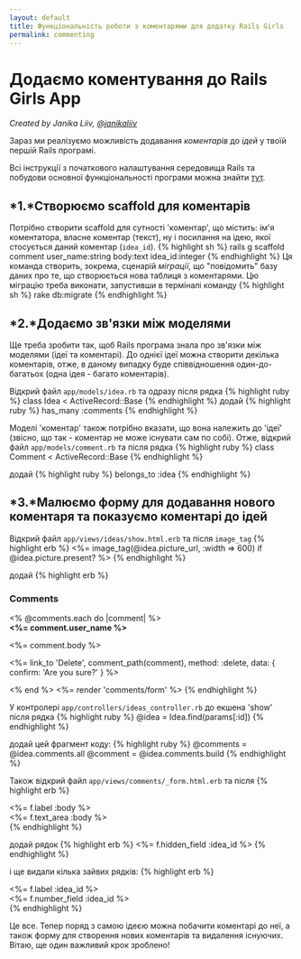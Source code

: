 ```yaml
---
layout: default
title: Функціональність роботи з коментарями для додатку Rails Girls
permalink: commenting
---
```

# Додаємо коментування до Rails Girls App
*Created by Janika Liiv, [@janikaliiv](https://twitter.com/janikaliiv)*

Зараз ми реалізуємо можливість додавання *коментарів* до *ідей* у твоїй першій Rails програмі.

Всі інструкції з початкового налаштування середовища Rails та побудови основної функціональності програми можна знайти [тут](/app).

## *1.*Створюємо scaffold для коментарів

Потрібно створити scaffold для сутності 'коментар', що містить: ім'я коментатора, власне коментар (текст), ну і посилання на ідею, якої стосується даний коментар (`idea_id`).
{% highlight sh %}
rails g scaffold comment user_name:string body:text idea_id:integer
{% endhighlight %}
Ця команда створить, зокрема, сценарій *міграції*, що "повідомить" базу даних про те, що створюється нова таблиця з коментарями. Цю міграцію треба виконати, запустивши в терміналі команду
{% highlight sh %}
rake db:migrate
{% endhighlight %}

## *2.*Додаємо зв'язки між моделями

Ще треба зробити так, щоб Rails програма знала про зв'язки між моделями (ідеї та коментарі).
До однієї ідеї можна створити декілька коментарів, отже, в даному випадку буде співвідношення один-до-багатьох (одна ідея - багато коментарів).

Відкрий файл `app/models/idea.rb` та одразу після рядка
{% highlight ruby %}
class Idea < ActiveRecord::Base
{% endhighlight %}
додай
{% highlight ruby %}
has_many :comments
{% endhighlight %}

Моделі 'коментар' також потрібно вказати, що вона належить до 'ідеї' (звісно, що так - коментар не може існувати сам по собі). Отже, відкрий файл `app/models/comment.rb` та після рядка
{% highlight ruby %}
class Comment < ActiveRecord::Base
{% endhighlight %}

додай
{% highlight ruby %}
belongs_to :idea
{% endhighlight %}

## *3.*Малюємо форму для додавання нового коментаря та показуємо коментарі до ідей

Відкрий файл `app/views/ideas/show.html.erb` та після `image_tag`
{% highlight erb %}
<%= image_tag(@idea.picture_url, :width => 600) if @idea.picture.present? %>
{% endhighlight %}

додай
{% highlight erb %}
<h3>Comments</h3>
<% @comments.each do |comment| %>
  <div>
    <strong><%= comment.user_name %></strong>
    <br />
    <p><%= comment.body %></p>
    <p><%= link_to 'Delete', comment_path(comment), method: :delete, data: { confirm: 'Are you sure?' } %></p>
  </div>
<% end %>
<%= render 'comments/form' %>
{% endhighlight %}

У контролері `app/controllers/ideas_controller.rb` до екшена 'show' після рядка
{% highlight ruby %}
@idea = Idea.find(params[:id])
{% endhighlight %}

додай цей фрагмент коду:
{% highlight ruby %}
@comments = @idea.comments.all
@comment = @idea.comments.build
{% endhighlight %}

Також відкрий файл `app/views/comments/_form.html.erb` та після
{% highlight erb %}
  <div class="field">
    <%= f.label :body %><br />
    <%= f.text_area :body %>
  </div>
{% endhighlight %}

додай рядок
{% highlight erb %}
<%= f.hidden_field :idea_id %>
{% endhighlight %}

і ще видали кілька зайвих рядків:
{% highlight erb %}
<div class="field">
  <%= f.label :idea_id %><br>
  <%= f.number_field :idea_id %>
</div>
{% endhighlight %}

Це все. Тепер поряд з самою ідеєю можна побачити коментарі до неї, а також форму для створення нових коментарів та видалення існуючих.
Вітаю, ще один важливий крок зроблено!
